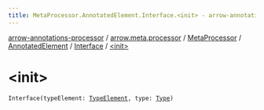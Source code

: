 ```yaml
---
title: MetaProcessor.AnnotatedElement.Interface.<init> - arrow-annotations-processor
---
```


[arrow-annotations-processor](../../../../index.html) / [arrow.meta.processor](../../../index.html) / [MetaProcessor](../../index.html) / [AnnotatedElement](../index.html) / [Interface](index.html) / [&lt;init&gt;](./-init-.html)

# &lt;init&gt;

`Interface(typeElement: `[`TypeElement`](http://docs.oracle.com/javase/6/docs/api/javax/lang/model/element/TypeElement.html)`, type: `[`Type`](../../../../arrow.meta.ast/-type/index.html)`)`